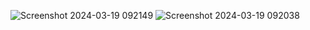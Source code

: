 ![Screenshot 2024-03-19 092149](https://github.com/Shivamj4112/StepCounterJetpack/assets/101393149/c1cb8d33-a64d-45e5-a6ee-d13d46d0727f)
![Screenshot 2024-03-19 092038](https://github.com/Shivamj4112/StepCounterJetpack/assets/101393149/ca7d2c2b-e067-4bbb-ab97-d0388fc754a5)
